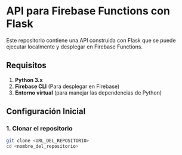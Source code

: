 # API para Firebase Functions con Flask

Este repositorio contiene una API construida con Flask que se puede ejecutar localmente y desplegar en Firebase Functions.

## Requisitos

1. **Python 3.x**
2. **Firebase CLI** (Para desplegar en Firebase)
3. **Entorno virtual** (para manejar las dependencias de Python)

## Configuración Inicial

### 1. Clonar el repositorio

```bash
git clone <URL_DEL_REPOSITORIO>
cd <nombre_del_repositorio>

